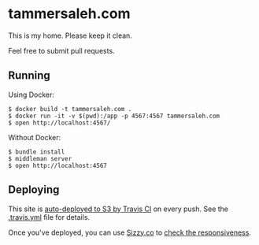 # tammersaleh.com

This is my home.  Please keep it clean.

Feel free to submit pull requests.

## Running

Using Docker:

```
$ docker build -t tammersaleh.com .
$ docker run -it -v $(pwd):/app -p 4567:4567 tammersaleh.com
$ open http://localhost:4567/
```

Without Docker:

```
$ bundle install
$ middleman server
$ open http://localhost:4567
```

## Deploying

This site is [auto-deployed to S3 by Travis
CI](https://travis-ci.org/tsaleh/tammersaleh.com) on every push.  See the
[.travis.yml](https://github.com/tsaleh/tammersaleh.com/blob/master/.travis.yml)
file for details.

Once you've deployed, you can use [Sizzy.co](http://sizzy.co) to [check the
responsiveness](http://sizzy.co/?url=http%3A%2F%2Ftammersaleh.com).
